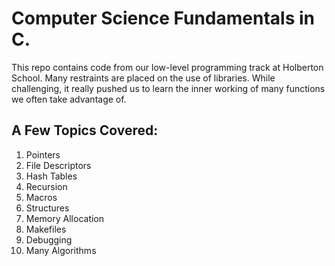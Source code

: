 # Computer Science Fundamentals in C.

This repo contains code from our low-level programming track at Holberton School. Many restraints are placed on the use of libraries. While challenging, it really pushed us to learn the inner working of many functions we often take advantage of.

## A Few Topics Covered:

1. Pointers
1. File Descriptors
1. Hash Tables
1. Recursion
1. Macros
1. Structures
1. Memory Allocation
1. Makefiles
1. Debugging
1. Many Algorithms
